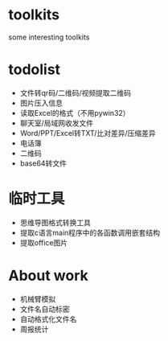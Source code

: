 # toolkits
some interesting toolkits

# todolist
- 文件转qr码/二维码/视频提取二维码
- 图片压入信息
- 读取Excel的格式（不用pywin32）
- 聊天室/局域网收发文件
- Word/PPT/Excel转TXT/比对差异/压缩差异
- 电话簿
- 二维码
- base64转文件

# 临时工具
- 思维导图格式转换工具
- 提取c语言main程序中的各函数调用嵌套结构
- 提取office图片

# About work
- 机械臂模拟
- 文件名自动标密
- 自动格式化文件名
- 周报统计
